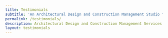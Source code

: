 ```yaml
---
title: Testimonials
subtitle: 'An Architectural Design and Construction Management Studio for Residential and Commercial Projects.'
permalink: /testimonials/
description: Architectural Design and Construction Management Services Colorado
layout: testimonials
---
```


